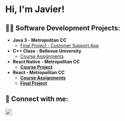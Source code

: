 <h1>Hi, I'm Javier! </h1>

<h2>👨‍💻 Software Development Projects:</h2>

- <b>Java 3 - Metropolitan CC</b>
  - [Final Project - Customer Support App](https://github.com/JavierLopez33/JLopez-CustomerSupport)
- <b>C++ Class - Bellevue University </b>
  - [Course Assignments](https://github.com/JavierLopez33/CS310)<b>
- <b>React Native - Metropolitan CC</b>
  - [Course Project](https://github.com/JavierLopez33/myReactNativeApp)
- <b>React - Metropolitan CC</b>
  - [Course Assignments](https://github.com/JavierLopez33/my-react-app)
  - [Final Project](https://github.com/JavierLopez33/React_Final_Project)
 
<h2> 🤳 Connect with me:</h2>

[<img align="left" alt="JavierLopez | LinkedIn" width="22px" src="https://cdn.jsdelivr.net/npm/simple-icons@v3/icons/linkedin.svg" />][linkedin]

[linkedin]: https://www.linkedin.com/in/javier-lopez-679418143/

<!--
Additional ideas:
- 🔭 I’m currently working on ...
- 🌱 I’m currently learning ...
- 🤔 I’m looking for help with ...
- 💬 Ask me about ...
- 📫 How to reach me: ...
- ⚡ Fun fact: ...

-->
